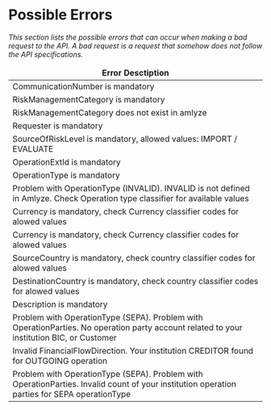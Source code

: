 # Possible Errors
<i>This section lists the possible errors that can occur when making a bad request to the API. A bad request is a request that somehow does not follow the API specifications.

<table>
		<thead>
			<tr>
				<td style="text-align:center"><b>Error Desctiption</td>
		</thead>
		<tbody>
			<tr>
				<td >CommunicationNumber is mandatory</td>
            <tr>
				<td>RiskManagementCategory is mandatory</td>
			</tr>
            <tr>
				<td >RiskManagementCategory does not exist in amlyze</td>
			</tr>
            <tr>
				<td>Requester is mandatory</td>
			</tr>
             <tr>
				<td>SourceOfRiskLevel is mandatory, allowed values: IMPORT / EVALUATE</td>
			</tr>
             <tr>
				<td>OperationExtId is mandatory</td>
			</tr>
             <tr>
				<td>OperationType is mandatory</td>
			</tr>
             <tr>
				<td>Problem with OperationType (INVALID).  INVALID is not defined in Amlyze. Check Operation type classifier for available values</td>
			</tr>
             <tr>
				<td>Currency is mandatory, check Currency classifier codes for alowed values</td>
			</tr>
             <tr>
				<td>Currency is mandatory, check Currency classifier codes for alowed values</td>
			</tr>
             <tr>
				<td>SourceCountry is mandatory, check country classifier codes for alowed values</td>
			</tr>
             <tr>
				<td>DestinationCountry is mandatory, check country classifier codes for alowed values</td>
			</tr>
            <tr>
				<td>Description is mandatory</td>
			</tr>
            <tr>
				<td>Problem with OperationType (SEPA).  Problem with OperationParties.  No operation party account related to your institution BIC, or Customer</td>
			</tr>
            <tr>
				<td>Invalid FinancialFlowDirection. Your institution CREDITOR found for OUTGOING operation</td>
			</tr>
            <tr>
				<td>Problem with OperationType (SEPA).  Problem with OperationParties.  Invalid count of your institution operation parties for SEPA operationType</td>
			</tr>
		</tbody>
</table>
